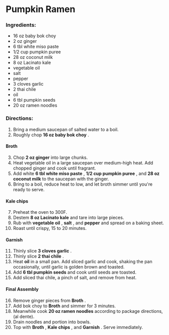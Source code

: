 # Pumpkin Ramen 

### Ingredients: 
* 16 oz baby bok choy
* 2 oz ginger
* 6 tbl white miso paste
* 1/2 cup pumpkin puree
* 28 oz coconut milk
* 8 oz Lacinato kale
*  vegetable oil
*  salt
*  pepper
* 3 cloves garlic
* 2 thai chile
*  oil
* 6 tbl pumpkin seeds
* 20 oz ramen noodles

### Directions: 
1. Bring a medium saucepan of salted water to a boil. 
2. Roughly chop **16 oz baby bok choy** . 

#### Broth
3. Chop **2 oz ginger** into large chunks. 
4. Heat vegetable oil in a large saucepan over medium-high heat. Add chopped ginger and cook until fragrant. 
5. Add white **6 tbl white miso paste** , **1/2 cup pumpkin puree** , and **28 oz coconut milk** to the saucepan with the ginger. 
6. Bring to a boil, reduce heat to low, and let broth simmer until you're ready to serve. 



#### Kale chips
7. Preheat the oven to 300F. 
8. Destem **8 oz Lacinato kale** and tare into large pieces. 
9. Rub with **vegetable oil** , **salt** , and **pepper** and spread on a baking sheet. 
10. Roast until crispy, 15 to 20 minutes. 



#### Garnish
11. Thinly slice **3 cloves garlic** . 
12. Thinly slice **2 thai chile** . 
13. Heat **oil** in a small pan. Add sliced garlic and cook, shaking the pan occasionally, until garlic is golden brown and toasted. 
14. Add **6 tbl pumpkin seeds** and cook until seeds are toasted. 
15. Add sliced thai chile, a pinch of salt, and remove from heat. 



#### Final Assembly
16. Remove ginger pieces from **Broth** . 
17. Add bok choy to **Broth** and simmer for 3 minutes. 
18. Meanwhile cook **20 oz ramen noodles** according to package directions, (al dente). 
19. Drain noodles and portion into bowls. 
20. Top with **Broth** , **Kale chips** , and **Garnish** . Serve immediately. 


